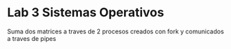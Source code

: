 # Lab 3 Sistemas Operativos

Suma dos matrices a traves de 2 procesos creados con fork y comunicados a traves de pipes
